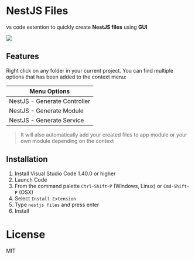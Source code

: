 # NestJS Files

vs code extention to quickly create **NestJS files** using **GUI** 

![](https://github.com/SpartanX1/nestjs-vscode-extension/blob/master/images/demo.gif)


## Features

Right click on any folder in your current project. 
You can find multiple options that has been added to the context menu:

Menu Options  |
---           | 
NestJS - Generate Controller |
NestJS - Generate Module |
NestJS - Generate Service |

> It will also automatically add your created files to app module or your own module depending on the context

## Installation

1. Install Visual Studio Code 1.40.0 or higher
2. Launch Code
3. From the command palette `Ctrl`-`Shift`-`P` (Windows, Linux) or `Cmd`-`Shift`-`P` (OSX)
4. Select `Install Extension`
5. Type `nestjs files` and press enter
6. Install

# License

MIT
